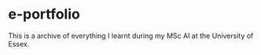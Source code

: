 # e-portfolio
This is a archive of everything I learnt during my MSc AI at the University of Essex.
